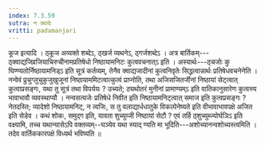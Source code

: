 ```yaml
---
index: 7.3.59
sutra: न क्वादेः
vritti: padamanjari
---
```


 कूज इत्यादि । ठ्कूज अव्यक्ते शब्देऽ, ठ्खर्ज व्यथनेऽ, ठ्गर्जशब्देऽ । अत्र बार्तिकम्---ठ्क्वाद्यजिव्रजियाचिरुचीनामप्रतिषेधो निष्ठायामनिटः कुत्ववचनात्ऽ इति । अस्यार्थः---ठ्चजोः कु घिण्ण्यतोर्निष्ठायामनिड्ऽ इति सूत्रं कर्तव्यम्, तेनैव क्वाद्यजादीनां कुत्वनिवृतेः सिद्धत्वान्नार्थः प्रतिषेधवचनेनेति । नन्वेवं प्रुचुग्लुचुकुजुखुजूनां निष्ठायाममिटत्वात्कुत्वं प्राप्नोति, तथा अजिसजितर्जीनां निष्ठायां सेट्त्वात् कुत्वाप्रसङ्गः, यथा तु सूत्रं तथा विपर्ययः ? उच्यते; ठ्यथोतरं मुनीनां प्रामाण्यम्ऽ इति वातिकानुसारेण कुत्वस्य भावाभावौ व्यवस्थाप्यौ । नन्वसत्यजेः प्रतिषेधे निवीत इति निष्ठायामनिट्त्वात् समाज इति कुत्वप्रसङ्गः ? नेतदस्ति; व्यादेशो निष्ठायामनिट्, न त्वजिः, स तु वलाद्यार्धधातुके विकल्पेनेष्यते इति वीभावाभावपक्षे अजित इति सेडेव । कथं शोकः, समुद्ग इति, यावता शुच्युव्जी निष्ठायां सेटौ ? एवं तर्हि ठ्शुच्युब्ज्योर्घञिऽ इति वक्ष्यामि, तच्च यथान्यासेऽपि वक्तव्यम्--घञ्येव यथा स्याद् ण्यति मा भूदिति---अशोच्यानन्वशोच्यस्त्वमिति । तदेव वार्तिककारपक्षे विध्यर्थ भविष्यति ॥
